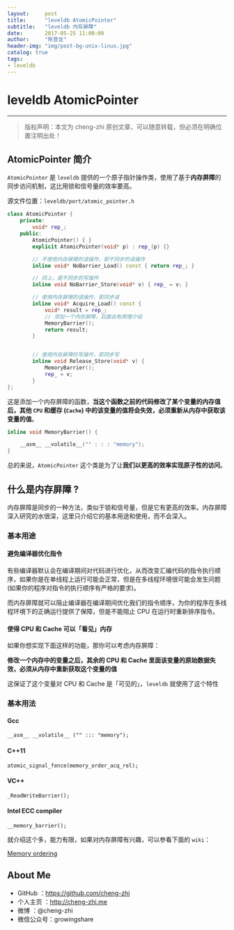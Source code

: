 ```yaml
---
layout:    	post
title:      "leveldb AtomicPointer"
subtitle:   "leveldb 内存屏障"
date:       2017-05-25 11:00:00
author:     "陈登龙"
header-img: "img/post-bg-unix-linux.jpg"
catalog: true
tags:
- leveldb
---
```


# leveldb AtomicPointer
***
> 版权声明：本文为 cheng-zhi 原创文章，可以随意转载，但必须在明确位置注明出处！ 

## AtomicPointer 简介

`AtomicPointer` 是 `leveldb` 提供的一个原子指针操作类，使用了基于**内存屏障**的同步访问机制，这比用锁和信号量的效率要高。

源文件位置：`leveldb/port/atomic_pointer.h`

``` cpp
class AtomicPointer {
	private:
		void* rep_;
	public:
		AtomicPointer() { }
		explicit AtomicPointer(void* p) : rep_(p) {}

		// 不使用内存屏障的读操作，即不同步的读操作
		inline void* NoBarrier_Load() const { return rep_; }

		// 同上，是不同步的写操作
		inline void NoBarrier_Store(void* v) { rep_ = v; }

		// 使用内存屏障的读操作，即同步读
		inline void* Acquire_Load() const {
			void* result = rep_;
			// 添加一个内存屏障，后面会有原理介绍
			MemoryBarrier();
			return result;
		}


		// 使用内存屏障的写操作，即同步写
		inline void Release_Store(void* v) {
			MemoryBarrier();
			rep_ = v;
		}
};

```

这是添加一个内存屏障的函数，**当这个函数之前的代码修改了某个变量的内存值后，其他 `CPU` 和缓存 (`Cache`) 中的该变量的值将会失效，必须重新从内存中获取该变量的值**。

```cpp
inline void MemoryBarrier() {

	__asm__ __volatile__("" : : : "memory");
}
```

总的来说，`AtomicPointer` 这个类是为了让**我们以更高的效率实现原子性的访问**。

## 什么是内存屏障 ?

内存屏障是同步的一种方法，类似于锁和信号量，但是它有更高的效率。内存屏障深入研究的水很深，这里只介绍它的基本用途和使用，而不会深入。

### 基本用途
#### 避免编译器优化指令
有些编译器默认会在编译期间对代码进行优化，从而改变汇编代码的指令执行顺序，如果你是在单线程上运行可能会正常，但是在多线程环境很可能会发生问题(如果你的程序对指令的执行顺序有严格的要求)。


而内存屏障就可以阻止编译器在编译期间优化我们的指令顺序，为你的程序在多线程环境下的正确运行提供了保障，但是不能阻止 CPU 在运行时重新排序指令。

#### 使得 CPU 和 Cache 可以「看见」内存
如果你想实现下面这样的功能，那你可以考虑内存屏障：


**修改一个内存中的变量之后，其余的 CPU 和 Cache 里面该变量的原始数据失效，必须从内存中重新获取这个变量的值**


这保证了这个变量对 CPU 和 Cache 是「可见的」，`leveldb` 就使用了这个特性

### 基本用法
#### Gcc
```
__asm__ __volatile__ ("" ::: "memory");
```

#### C++11
```
atomic_signal_fence(memory_order_acq_rel);
```

#### VC++
```
_ReadWriteBarrier();
```

#### Intel ECC compiler
```
__memory_barrier();
```

就介绍这个多，能力有限，如果对内存屏障有兴趣，可以参看下面的 `wiki`：

[Memory ordering](http://en.wikipedia.org/wiki/Memory_ordering)




## About Me
- GitHub   ：https://github.com/cheng-zhi
- 个人主页 ：http://cheng-zhi.me
- 微博     ：@cheng-zhi
- 微信公众号：growingshare
